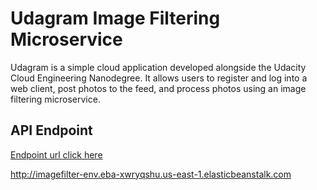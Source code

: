 # Udagram Image Filtering Microservice

Udagram is a simple cloud application developed alongside the Udacity Cloud Engineering Nanodegree. It allows users to register and log into a web client, post photos to the feed, and process photos using an image filtering microservice.

## API Endpoint

[Endpoint url click here](http://imagefilter-env.eba-xwryqshu.us-east-1.elasticbeanstalk.com)

http://imagefilter-env.eba-xwryqshu.us-east-1.elasticbeanstalk.com
